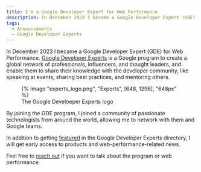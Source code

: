 ```yaml
---
title: I'm a Google Developer Expert for Web Performance
description: In December 2023 I became a Google Developer Expert (GDE) for Web Performance. Google Developer Experts is a Google program to create a global network of professionals, influencers, and thought leaders, and enable them to share their knowledge with the developer community, like speaking at events, sharing best practices, and mentoring others.
tags:
  - Announcements
  - Google Developer Experts
---
```


In December 2023 I became a Google Developer Expert (GDE) for Web Performance. [Google Developer Experts](https://developers.google.com/community/experts) is a Google program to create a global network of professionals, influencers, and thought leaders, and enable them to share their knowledge with the developer community, like speaking at events, sharing best practices, and mentoring others.

<figure>
	{% image "experts_logo.png", "Experts", [648, 1296], "648px" %}
	<figcaption>The Google Develoeper Experts logo</figcaption>
</figure>

By joining the GDE program, I joined a community of passionate technologists from around the world, allowing me to network with them and Google teams.

In addition to getting [featured](https://developers.google.com/community/experts/directory/profile/profile-andrea-verlicchi) in the Google Developer Experts directory, I will get early access to products and web-performance-related news.

Feel free to [reach out](/contact/) if you want to talk about the program or web performance.
